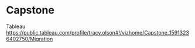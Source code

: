 # Capstone

Tableau    https://public.tableau.com/profile/tracy.olson#!/vizhome/Capstone_15913236402750/Migration
